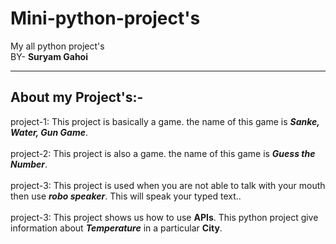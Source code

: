 # Mini-python-project's
My all python project's
<br>
BY- <b> Suryam Gahoi </b>
<hr>

<h2>About my Project's:-</h2>

project-1: This project is basically a game. the name of this game is <b><i>Sanke, Water, Gun Game</i></b>. 
<br>
<br>
project-2: This project is also a game. the name of this game is <b><i>Guess the Number</i></b>. 
<br>
<br>
project-3: This project is used when you are not able to talk with your mouth then use <b><i>robo speaker</i></b>. This will speak your typed text.</i>. 
<br>
<br>
project-3: This project shows us how to use <b>APIs</b>. This python project give information about <i><b>Temperature</b></i> in a particular <b>City</b>.

